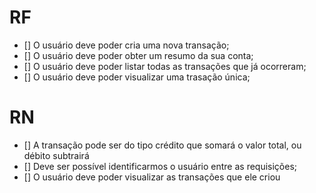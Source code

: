 # RF

- [] O usuário deve poder cria uma nova transação;
- [] O usuário deve poder obter um resumo da sua conta;
- [] O usuário deve poder listar todas as transações que já ocorreram;
- [] O usuário deve poder visualizar uma trasação única;

# RN

- [] A transação pode ser do tipo crédito que somará o valor total, ou débito subtrairá
- [] Deve ser possível identificarmos o usuário entre as requisições;
- [] O usuário deve poder visualizar as transações que ele criou
